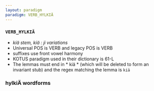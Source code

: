 ```yaml
---
layout: paradigm
paradigm: VERB_HYLKIÄ
---
```

### ` VERB_HYLKIÄ `

* _kiä stem, kiä : ji variations_
* Universal POS is VERB and legacy POS is VERB
* suffixes use front vowel harmony
* KOTUS paradigm used in their dictionary is 61-L
* The lemmas must end in * kiä * (which will be deleted to form an invariant stub) and the regex matching the lemma is ` kiä `

### hylkiÄ wordforms


